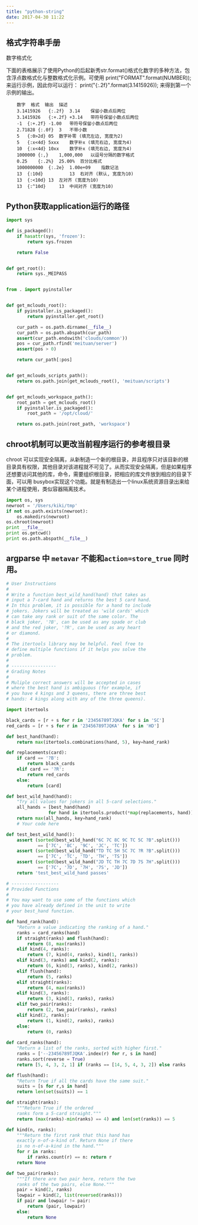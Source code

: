 ```yaml
---
title: "python-string"
date: 2017-04-30 11:22
---
```


## 格式字符串手册
数字格式化

下面的表格展示了使用Python的后起新秀str.format()格式化数字的多种方法，包含浮点数格式化与整数格式化示例。可使用 print("FORMAT".format(NUMBER)); 来运行示例，因此你可以运行： print("{:.2f}".format(3.1415926)); 来得到第一个示例的输出。

        数字	格式	输出	描述
        3.1415926	{:.2f}	3.14	保留小数点后两位
        3.1415926	{:+.2f}	+3.14	带符号保留小数点后两位
        -1	{:+.2f}	-1.00	带符号保留小数点后两位
        2.71828	{:.0f}	3	不带小数
        5	{:0>2d}	05	数字补零 (填充左边, 宽度为2)
        5	{:x<4d}	5xxx	数字补x (填充右边, 宽度为4)
        10	{:x<4d}	10xx	数字补x (填充右边, 宽度为4)
        1000000	{:,}	1,000,000	以逗号分隔的数字格式
        0.25	{:.2%}	25.00%	百分比格式
        1000000000	{:.2e}	1.00e+09	指数记法
        13	{:10d}	        13	右对齐 (默认, 宽度为10)
        13	{:<10d}	13	左对齐 (宽度为10)
        13	{:^10d}	    13	中间对齐 (宽度为10)



## Python获取application运行的路径
```python
import sys

def is_packaged():
    if hasattr(sys, 'frozen'):
        return sys.frozen

    return False


def get_root():
    return sys._MEIPASS

```
```python

from . import pyinstaller


def get_mclouds_root():
    if pyinstaller.is_packaged():
        return pyinstaller.get_root()

    cur_path = os.path.dirname(__file__)
    cur_path = os.path.abspath(cur_path)
    assert(cur_path.endswith('clouds/common'))
    pos = cur_path.rfind('meituan/server')
    assert(pos > 0)

    return cur_path[:pos]


def get_mclouds_scripts_path():
    return os.path.join(get_mclouds_root(), 'meituan/scripts')


def get_mclouds_workspace_path():
    root_path = get_mclouds_root()
    if pyinstaller.is_packaged():
        root_path = '/opt/cloud/'

    return os.path.join(root_path, 'workspace')
```
## chroot机制可以更改当前程序运行的参考根目录
chroot 可以实现安全隔离，从新制造一个新的根目录，并且程序只对该目新的根目录具有权限，其他目录对该进程就不可见了。从而实现安全隔离，但是如果程序还想要访问其他的库，命令，需要组织根目录，把相应的库文件放到相应的目录下面，可以用 busybox实现这个功能。就是有制造出一个linux系统资源目录出来给某个进程使用，类似容器隔离技术。
```python
import os, sys
newroot = '/Users/kiki/tmp'
if not os.path.exists(newroot):
    os.makedirs(newroot)
os.chroot(newroot)
print __file__
print os.getcwd()
print os.path.abspath(__file__)
```
## argparse 中 `metavar` 不能和`action=store_true` 同时用。



```python
# User Instructions
#
# Write a function best_wild_hand(hand) that takes as
# input a 7-card hand and returns the best 5 card hand.
# In this problem, it is possible for a hand to include
# jokers. Jokers will be treated as 'wild cards' which
# can take any rank or suit of the same color. The 
# black joker, '?B', can be used as any spade or club
# and the red joker, '?R', can be used as any heart 
# or diamond.
#
# The itertools library may be helpful. Feel free to 
# define multiple functions if it helps you solve the
# problem. 
#
# -----------------
# Grading Notes
# 
# Muliple correct answers will be accepted in cases 
# where the best hand is ambiguous (for example, if 
# you have 4 kings and 3 queens, there are three best
# hands: 4 kings along with any of the three queens).

import itertools

black_cards = [r + s for r in '23456789TJQKA' for s in 'SC']
red_cards = [r + s for r in '23456789TJQKA' for s in 'HD']

def best_hand(hand):
    return max(itertools.combinations(hand, 5), key=hand_rank)

def replacements(card):
    if card == '?B':
        return black_cards
    elif card == '?R':
        return red_cards
    else:
        return [card]

def best_wild_hand(hand):
    "Try all values for jokers in all 5-card selections."
    all_hands = [best_hand(hand) 
                for hand in itertools.product(*map(replacements, hand))]
    return max(all_hands, key=hand_rank)
    # Your code here

def test_best_wild_hand():
    assert (sorted(best_wild_hand("6C 7C 8C 9C TC 5C ?B".split()))
            == ['7C', '8C', '9C', 'JC', 'TC'])
    assert (sorted(best_wild_hand("TD TC 5H 5C 7C ?R ?B".split()))
            == ['7C', 'TC', 'TD', 'TH', 'TS'])
    assert (sorted(best_wild_hand("JD TC TH 7C 7D 7S 7H".split()))
            == ['7C', '7D', '7H', '7S', 'JD'])
    return 'test_best_wild_hand passes'

# ------------------
# Provided Functions
# 
# You may want to use some of the functions which
# you have already defined in the unit to write 
# your best_hand function.

def hand_rank(hand):
    "Return a value indicating the ranking of a hand."
    ranks = card_ranks(hand) 
    if straight(ranks) and flush(hand):
        return (8, max(ranks))
    elif kind(4, ranks):
        return (7, kind(4, ranks), kind(1, ranks))
    elif kind(3, ranks) and kind(2, ranks):
        return (6, kind(3, ranks), kind(2, ranks))
    elif flush(hand):
        return (5, ranks)
    elif straight(ranks):
        return (4, max(ranks))
    elif kind(3, ranks):
        return (3, kind(3, ranks), ranks)
    elif two_pair(ranks):
        return (2, two_pair(ranks), ranks)
    elif kind(2, ranks):
        return (1, kind(2, ranks), ranks)
    else:
        return (0, ranks)
    
def card_ranks(hand):
    "Return a list of the ranks, sorted with higher first."
    ranks = ['--23456789TJQKA'.index(r) for r, s in hand]
    ranks.sort(reverse = True)
    return [5, 4, 3, 2, 1] if (ranks == [14, 5, 4, 3, 2]) else ranks

def flush(hand):
    "Return True if all the cards have the same suit."
    suits = [s for r,s in hand]
    return len(set(suits)) == 1

def straight(ranks):
    """Return True if the ordered 
    ranks form a 5-card straight."""
    return (max(ranks)-min(ranks) == 4) and len(set(ranks)) == 5

def kind(n, ranks):
    """Return the first rank that this hand has 
    exactly n-of-a-kind of. Return None if there 
    is no n-of-a-kind in the hand."""
    for r in ranks:
        if ranks.count(r) == n: return r
    return None

def two_pair(ranks):
    """If there are two pair here, return the two 
    ranks of the two pairs, else None."""
    pair = kind(2, ranks)
    lowpair = kind(2, list(reversed(ranks)))
    if pair and lowpair != pair:
        return (pair, lowpair)
    else:
        return None 

```